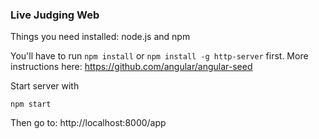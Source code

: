 ### Live Judging Web

Things you need installed: node.js and npm

You'll have to run `npm install` or `npm install -g http-server` first.
More instructions here:  https://github.com/angular/angular-seed

Start server with
```
npm start
```

Then go to: http://localhost:8000/app

